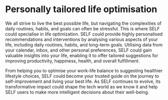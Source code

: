 # Personally tailored life optimisation

We all strive to live the best possible life, but navigating the complexities of daily routines, habits, and goals can often be stressful. This is where SELF could specialise in life optimization. SELF could provide highly personalised recommendations and interventions by analysing various aspects of your life, including daily routines, habits, and long-term goals. Utilising data from your calendar, inbox, and other personal preferences, SELF could gain valuable insights into your life, enabling it to offer tailored suggestions for improving productivity, happiness, health, and overall fulfillment.&#x20;

From helping you to optimise your work-life balance to suggesting healthier lifestyle choices, SELF could become your trusted guide on the journey to self-improvement and living your best life. As SELF continues to evolve, its transformative impact could shape the tech world as we know it and help SELF users to make more intelligent decisions about their well-being.
